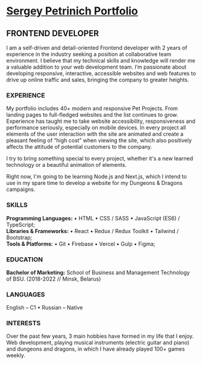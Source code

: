 <h1><a href="https://petrinich-sergey.web.app">Sergey Petrinich Portfolio</a></h1>

<h2>FRONTEND DEVELOPER</h2>
I am a self-driven and detail-oriented Frontend developer with 2 years of experience in the industry seeking a position at collaborative team environment. I believe that my technical skills and knowledge will render me a valuable addition to your web development team. I’m passionate about developing responsive, interactive, accessible websites and web features to drive up online traffic and sales, bringing the company to greater heights. 

<h3>EXPERIENCE</h3>

My portfolio includes 40+ modern and responsive Pet Projects. From landing pages to full-fledged websites and the list continues to grow. Experience has taught me to take website accessibility, responsiveness and performance seriously, especially on mobile devices. In every project all elements of the user interaction with the site are animated and create a pleasant feeling of “high cost” when viewing the site, which also positively affects the attitude of potential customers to the company.

I try to bring something special to every project, whether it's a new learned technology or a beautiful animation of elements.

Right now, I'm going to be learning Node.js and Next.js, which I intend to use in my spare time to develop a website for my Dungeons & Dragons campaigns.

<h3>SKILLS</h3>
<div><strong>Programming Languages:</strong> •	HTML • CSS / SASS •	JavaScript (ES6) / TypeScript;</div>
<div><strong>Libraries & Frameworks:</strong> •	React •	Redux / Redux Toolkit •	Tailwind / Bootstrap;</div>
<div><strong>Tools & Platforms:</strong> •	Git •	Firebase •	Vercel •	Gulp •	Figma;</div>

<h3>EDUCATION</h3>
<strong>Bachelor of Marketing:</strong> School of Business and Management Technology of BSU. (2018-2022 // Minsk, Belarus)

<h3>LANGUAGES</h3>
English – C1 • Russian – Native

<h3>INTERESTS</h3>
Over the past few years, 3 main hobbies have formed in my life that I enjoy. Web development, playing musical instruments (electric guitar and piano) and dungeons and dragons, in which I have already played 100+ games weekly.
